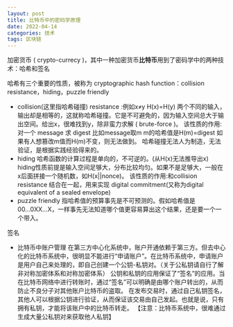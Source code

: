 ```yaml
---
layout: post
title: 比特币中的密码学原理
date: 2022-04-14
categories: 技术
tags: 区块链 
---
```


加密货币 ( crypto-currecy )，其中一种加密货币**比特币**用到了密码学中的两种技术：哈希和签名

哈希有三个重要的性质，被称为 cryptographic hash function：collision resistance，hiding，puzzle friendly

- collision(这里指哈希碰撞) resistance  :例如x≠y H(x)=H(y) 两个不同的输入，输出却是相等的，这就称哈希碰撞。它是不可避免的，因为输入空间总大于输出空间。给出x，很难找到y，除非蛮力求解 ( brute-force )。
  该性质的作用:对一个 message 求 digest
  比如message取m m的哈希值是H(m)=digest 如果有人想篡改m值而H(m)不变，则无法做到。
  哈希碰撞无法人为制造，无法验证，是根据实践经验得来的。
- hiding 哈希函数的计算过程是单向的，不可逆的。(从H(x)无法推导出x) hiding性质前提是输入空间足够大，分布比较均匀。如果不是足够大，一般在x后面拼接一个随机数，如H(x||nonce)。
  该性质的作用:和collision resistance 结合在一起，用来实现 digital commitment(又称为digital equivalent of a sealed envelope)
- puzzle friendly 指哈希值的预算事先是不可预测的。假如哈希值是00...0XX...X，一样事先无法知道哪个值更容易算出这个结果，还是要一个一个带入。

签名

- 比特币中账户管理
  在第三方中心化系统中，账户开通依赖于第三方。但去中心化的比特币系统中，很明显不能进行“申请账户”。在比特币系统中，申请账户是用户自己来处理的，即自己创建一个公钥-私钥对。（关于公私钥请自行了解非对称加密体系和对称加密体系）
  公钥和私钥的应用保证了“签名”的应用。当在比特币网络中进行转账时，通过“签名”可以明确是由哪个账户转出的，从而防止不良分子对其他账户比特币的盗取。
  在发布交易时，通过自己私钥签名，其他人可以根据公钥进行验证，从而保证该交易由自己发起。也就是说，只有拥有私钥，才能将该账户中的比特币转走。
  【注意：比特币系统中，很难通过生成大量公私钥对来获取他人私钥】
